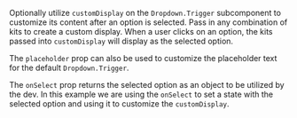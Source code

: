 Optionally utilize `customDisplay` on the `Dropdown.Trigger` subcomponent to customize its content after an option is selected. Pass in any combination of kits to create a custom display. When a user clicks on an option, the kits passed into `customDisplay` will display as the selected option.

The `placeholder` prop can also be used to customize the placeholder text for the default `Dropdown.Trigger`. 

The `onSelect` prop returns the selected option as an object to be utilized by the dev. In this example we are using the `onSelect` to set a state with the selected option and using it to customize the `customDisplay`.
